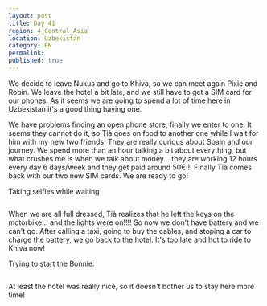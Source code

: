 ```yaml
---
layout: post
title: Day 41
region: 4_Central_Asia
location: Uzbekistan
category: EN
permalink:
published: true
---
```


We decide to leave Nukus and go to Khiva, so we can meet again Pixie and Robin. We leave the hotel a bit late, and we still have to get a SIM card for our phones. As it seems we are going to spend a lot of time here in Uzbekistan it's a good thing having one.

We have problems finding an open phone store, finally we enter to one. It seems they cannot do it, so Tià goes on food to another one while I wait for him with my new two friends. They are really curious about Spain and our journey. We spend more than an hour talking a bit about everything, but what crushes me is when we talk about money... they are working 12 hours every day 6 days/week and they get paid around 50€!!! Finally Tià comes back with our two new SIM cards. We are ready to go!

Taking selfies while waiting

<p><a
href="https://lh3.googleusercontent.com/q0lxIbiyzR67E69H4UTvPZKBckOtSQGhjeySlp2Q7CT7oKCMyNiwlOzVzax-KPDK6eIAvBA-xHDoqz8aIZelGUnRWQFZDcODsnOFkCqCN3gCZrTcX0FxYEllVa2g6aosx7kqH8LZUVK91Ol0CqejuTHjhDqFPL7UcgCsg0Dh5DZLpl6LDYQIZbmURwAjY790m0LfoniW3pme_3BgPhPqejmTBfydr7rhRXqX9SPnVFBaRgiFC-GgdVzwKYWuLTEGoNQuey3qZo7o5iXS3feV-yfmH0smzfFAfCSDo3bv8qFqEjgA1O6GZC3WEXWPSvV3uv7USLoq-LkBave4Yj22MkbbXe33uqg6qVEdUgHUA7pAC0RQtSc6RhVjpSjXWgn5MqlCjGOb1G6_Vry-EP-ZvFwOO8AdHgUURa8_Y36ja-nyegSL5AHaT0GzRlskRGs95caQcnEFRQAPYWH5dYe_AjzipFZRBou4ZINwHglCgVw9izsggXwwZUm6Izh9il0w8_gQyyF7h_VYJsbNdqqlgVHiGGfubnxlcbaeE8N51eQF08-weWv74lgpDKm8vxgN_RihQvD6C_k-gK3Lpe1bRx9VqpLoJpNgQAht0FnizEaTPQpvAUulJqycQ_X_roL5mHna3U7JeeIlj7Rm1WRjX2-PH5mwms5-uw=w1052-h789-no"><img 
src="https://lh3.googleusercontent.com/q0lxIbiyzR67E69H4UTvPZKBckOtSQGhjeySlp2Q7CT7oKCMyNiwlOzVzax-KPDK6eIAvBA-xHDoqz8aIZelGUnRWQFZDcODsnOFkCqCN3gCZrTcX0FxYEllVa2g6aosx7kqH8LZUVK91Ol0CqejuTHjhDqFPL7UcgCsg0Dh5DZLpl6LDYQIZbmURwAjY790m0LfoniW3pme_3BgPhPqejmTBfydr7rhRXqX9SPnVFBaRgiFC-GgdVzwKYWuLTEGoNQuey3qZo7o5iXS3feV-yfmH0smzfFAfCSDo3bv8qFqEjgA1O6GZC3WEXWPSvV3uv7USLoq-LkBave4Yj22MkbbXe33uqg6qVEdUgHUA7pAC0RQtSc6RhVjpSjXWgn5MqlCjGOb1G6_Vry-EP-ZvFwOO8AdHgUURa8_Y36ja-nyegSL5AHaT0GzRlskRGs95caQcnEFRQAPYWH5dYe_AjzipFZRBou4ZINwHglCgVw9izsggXwwZUm6Izh9il0w8_gQyyF7h_VYJsbNdqqlgVHiGGfubnxlcbaeE8N51eQF08-weWv74lgpDKm8vxgN_RihQvD6C_k-gK3Lpe1bRx9VqpLoJpNgQAht0FnizEaTPQpvAUulJqycQ_X_roL5mHna3U7JeeIlj7Rm1WRjX2-PH5mwms5-uw=w1052-h789-no" class="oversize" alt=""></a></p>

When we are all full dressed, Tià realizes that he left the keys on the motorbike... and the lights were on!!!! So now we don't have battery and we can't go. After calling a taxi, going to buy the cables, and stoping a car to charge the battery, we go back to the hotel. It's too late and hot to ride to Khiva now!

Trying to start the Bonnie:

<p><a
href="https://lh3.googleusercontent.com/G0JgDJS8-ev86LsuXYexgktl8N1GTL47t2RF5SDyBBn0Sas443FiRy6xZ_f24iHrzUOQzrS3YUXHatHvCx-tc-TCMY4GMfJ2earjUsr_-5995sYfOnjwvpimF8pNnhYIYIT4j02DRUHFmZMeRmB8FmI3Y_5grNO_C9tIAGypDp5vWsRAyYoN1mDy98xCX9I28R4Pw-nPjYVnUQOY0r9fCfySzKxDj_Ms4_Mv8FpOTTwhBuWFdWR0ii38JbYsyT8Y1iv9LhBJzXdpQDhXswHUGuIDwhMMgE9BQ7XU5zOQkC7vpnqBRmcMkEaLxEMuGdN8LJRLl4qlkC48d7KargXVr7mPJiTPz-aiOHSoy5COcdO2dGKCIdllkr8WZkjCpFLd_KyLTrbPPCPTrC7ydwzH8mDlt90ntQxTFULjsa7PgXeBN3tyI9nwDviLN-2DizWmpUMw-RHjpYi0Y5sFpsiDAbsf0PQ_MXQ4WsxgeLuWLGy-oF9H-Ng3PC2FwoSOpi0Q899DkugwKar0G3SqdxxQNUNOZ8Hlsd1mpXUJ2nD22QYx68Qc-9e9qtfbwo7fcm5D4hz4ubwM5gJbkXCdJ-ZnCt-YnBVORvKEExPV3lxgFEDIUZi01YmZ52jGcGpupef_QvpWBZUmAtdhCM2n826rAjI8jIts-b4Zxg=w1052-h789-no"><img 
src="https://lh3.googleusercontent.com/G0JgDJS8-ev86LsuXYexgktl8N1GTL47t2RF5SDyBBn0Sas443FiRy6xZ_f24iHrzUOQzrS3YUXHatHvCx-tc-TCMY4GMfJ2earjUsr_-5995sYfOnjwvpimF8pNnhYIYIT4j02DRUHFmZMeRmB8FmI3Y_5grNO_C9tIAGypDp5vWsRAyYoN1mDy98xCX9I28R4Pw-nPjYVnUQOY0r9fCfySzKxDj_Ms4_Mv8FpOTTwhBuWFdWR0ii38JbYsyT8Y1iv9LhBJzXdpQDhXswHUGuIDwhMMgE9BQ7XU5zOQkC7vpnqBRmcMkEaLxEMuGdN8LJRLl4qlkC48d7KargXVr7mPJiTPz-aiOHSoy5COcdO2dGKCIdllkr8WZkjCpFLd_KyLTrbPPCPTrC7ydwzH8mDlt90ntQxTFULjsa7PgXeBN3tyI9nwDviLN-2DizWmpUMw-RHjpYi0Y5sFpsiDAbsf0PQ_MXQ4WsxgeLuWLGy-oF9H-Ng3PC2FwoSOpi0Q899DkugwKar0G3SqdxxQNUNOZ8Hlsd1mpXUJ2nD22QYx68Qc-9e9qtfbwo7fcm5D4hz4ubwM5gJbkXCdJ-ZnCt-YnBVORvKEExPV3lxgFEDIUZi01YmZ52jGcGpupef_QvpWBZUmAtdhCM2n826rAjI8jIts-b4Zxg=w1052-h789-no" class="oversize" alt=""></a></p>

At least the hotel was really nice, so it doesn't bother us to stay here more time!

<p><a
href="https://lh3.googleusercontent.com/yRz1WoL0J--sZzNzkTJpkyEiO90E4rDkULOZDcjPoTEfYIwWl7LkirpcGIknPF4iSVdNU212HdTDVLrvRlWEOP2Oz7Yf2P9xHZ01rpon3UJ1PDV_Fq7UJeKTayA8VmZD3wH7XNGZw_GEnJtEM3UF0oxGX0Tar4IxXt3BJU8lcfFPMH9YHYFKD9Hf0jvv0qssvxM6-qbk0XGKr9aNUgOfWIjnQvo8sdGIJnjPnZ3IZNBHJ4VsE1gnjSLAWrtiu5p7rqlIq4fvz0hXue3JsGmdPfVuLiF2_W4BMGfFWAJZ44UBjjjDlQKHTWVze1qY4Mb-Vr12sLKDHBw_6xrIh8y4tgttxH1rhKDK16qOaDq_UYAmLl46AXhSv6hJLOMA-JN0TY6qLSGhMoUibF-WocHy_G-CMFI57m3_MQL7y7Ge6a6hoPqZ8pb64Zl5bKHFTO8qXMyU7CO_Tddic_z9trSwhVAtO9EBps1_TjqDABkQNCk8JkUHBDRbM_Nu8wlCijFB9FgluwRvv9UmD4HilHVXcOI3bfdA0dVPJCaAIsKwQ9dIn3DYH6tonTlO315KYvQXmO6Pi3H6_CXFXmsi2oGtXT3hIDc8dLGKLqOMTh9jgOd9CmzoT36lvshr8RbkYFucUh3-lLtx01ELyd-4b5Hm4Q4SqRY-od58SQ=w840-h630-no"><img 
src="https://lh3.googleusercontent.com/yRz1WoL0J--sZzNzkTJpkyEiO90E4rDkULOZDcjPoTEfYIwWl7LkirpcGIknPF4iSVdNU212HdTDVLrvRlWEOP2Oz7Yf2P9xHZ01rpon3UJ1PDV_Fq7UJeKTayA8VmZD3wH7XNGZw_GEnJtEM3UF0oxGX0Tar4IxXt3BJU8lcfFPMH9YHYFKD9Hf0jvv0qssvxM6-qbk0XGKr9aNUgOfWIjnQvo8sdGIJnjPnZ3IZNBHJ4VsE1gnjSLAWrtiu5p7rqlIq4fvz0hXue3JsGmdPfVuLiF2_W4BMGfFWAJZ44UBjjjDlQKHTWVze1qY4Mb-Vr12sLKDHBw_6xrIh8y4tgttxH1rhKDK16qOaDq_UYAmLl46AXhSv6hJLOMA-JN0TY6qLSGhMoUibF-WocHy_G-CMFI57m3_MQL7y7Ge6a6hoPqZ8pb64Zl5bKHFTO8qXMyU7CO_Tddic_z9trSwhVAtO9EBps1_TjqDABkQNCk8JkUHBDRbM_Nu8wlCijFB9FgluwRvv9UmD4HilHVXcOI3bfdA0dVPJCaAIsKwQ9dIn3DYH6tonTlO315KYvQXmO6Pi3H6_CXFXmsi2oGtXT3hIDc8dLGKLqOMTh9jgOd9CmzoT36lvshr8RbkYFucUh3-lLtx01ELyd-4b5Hm4Q4SqRY-od58SQ=w840-h630-no" class="oversize" alt=""></a></p>